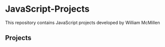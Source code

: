 # JavaScript-Projects
This repository contains JavaScript projects developed by William McMillen

<h2>Projects</h2>
